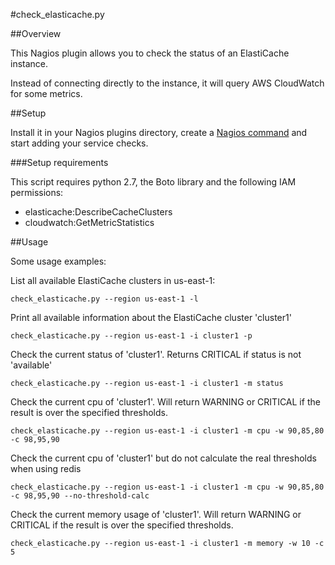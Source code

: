 #check_elasticache.py

##Overview

This Nagios plugin allows you to check the status of an ElastiCache instance.

Instead of connecting directly to the instance, it will query AWS CloudWatch for some metrics.

##Setup

Install it in your Nagios plugins directory, create a [Nagios command](http://nagios.sourceforge.net/docs/3_0/objectdefinitions.html#command) and start adding your service checks.

###Setup requirements

This script requires python 2.7, the Boto library and the following IAM permissions:
- elasticache:DescribeCacheClusters
- cloudwatch:GetMetricStatistics

##Usage

Some usage examples:


List all available ElastiCache clusters in us-east-1:
```
check_elasticache.py --region us-east-1 -l
```

Print all available information about the ElastiCache cluster 'cluster1'
```
check_elasticache.py --region us-east-1 -i cluster1 -p
```

Check the current status of 'cluster1'. Returns CRITICAL if status is not 'available'
```
check_elasticache.py --region us-east-1 -i cluster1 -m status
```

Check the current cpu of 'cluster1'. Will return WARNING or CRITICAL if the result is over the specified thresholds.
```
check_elasticache.py --region us-east-1 -i cluster1 -m cpu -w 90,85,80 -c 98,95,90
```

Check the current cpu of 'cluster1' but do not calculate the real thresholds when using redis
```
check_elasticache.py --region us-east-1 -i cluster1 -m cpu -w 90,85,80 -c 98,95,90 --no-threshold-calc
```

Check the current memory usage of 'cluster1'. Will return WARNING or CRITICAL if the result is over the specified thresholds.
```
check_elasticache.py --region us-east-1 -i cluster1 -m memory -w 10 -c 5
```
